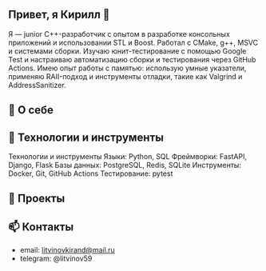## Привет, я Кирилл 👋
Я — junior C++-разработчик с опытом в разработке консольных приложений и использовании STL и Boost. Работал с CMake, g++, MSVC и системами сборки. Изучаю юнит-тестирование с помощью Google Test и настраиваю автоматизацию сборки и тестирования через GitHub Actions. Имею опыт работы с памятью: использую умные указатели, применяю RAII-подход и инструменты отладки, такие как Valgrind и AddressSanitizer.

## 💼 О себе

## 🧰 Технологии и инструменты
Технологии и инструменты
Языки: Python, SQL
Фреймворки: FastAPI, Django, Flask
Базы данных: PostgreSQL, Redis, SQLite
Инструменты: Docker, Git, GitHub Actions
Тестирование: pytest

## 📌 Проекты

## 📫 Контакты
- email: litvinovkirand@mail.ru
- telegram: @litvinov59

<!--
**litvinov99/litvinov99** is a ✨ _special_ ✨ repository because its `README.md` (this file) appears on your GitHub profile.

Here are some ideas to get you started:

- 🔭 I’m currently working on ...
- 🌱 I’m currently learning ...
- 👯 I’m looking to collaborate on ...
- 🤔 I’m looking for help with ...
- 💬 Ask me about ...
- 📫 How to reach me: ...
- 😄 Pronouns: ...
- ⚡ Fun fact: ...
-->
